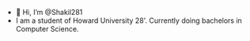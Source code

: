 - 👋 Hi, I’m @Shakil281
- I am a student of Howard University 28'. Currently doing bachelors in Computer Science.


<!---
Shakil281/Shakil281 is a ✨ special ✨ repository because its `README.md` (this file) appears on your GitHub profile.
You can click the Preview link to take a look at your changes.
--->
